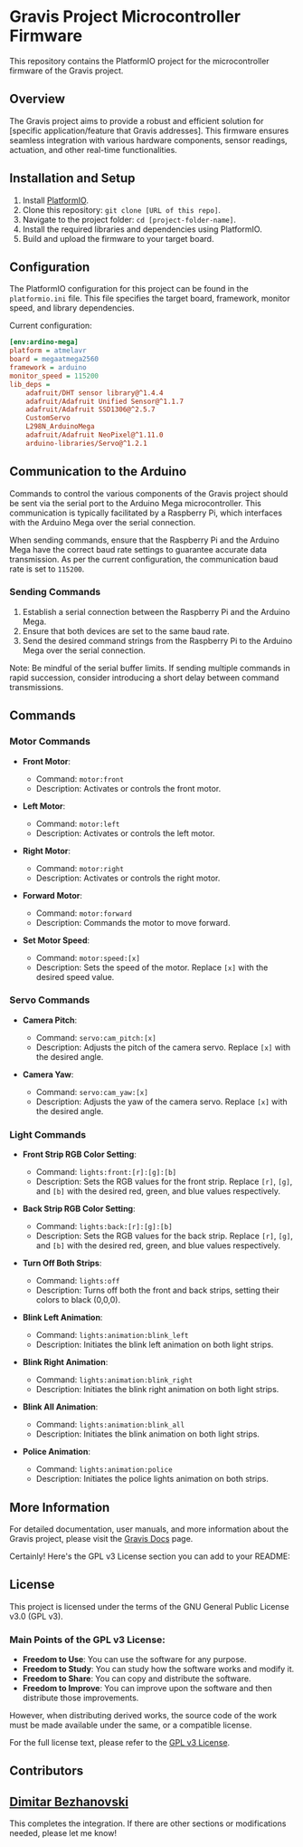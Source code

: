 # Gravis Project Microcontroller Firmware

This repository contains the PlatformIO project for the microcontroller firmware of the Gravis project.

## Overview

The Gravis project aims to provide a robust and efficient solution for [specific application/feature that Gravis addresses]. This firmware ensures seamless integration with various hardware components, sensor readings, actuation, and other real-time functionalities.

## Installation and Setup

1. Install [PlatformIO](https://platformio.org/).
2. Clone this repository: `git clone [URL of this repo]`.
3. Navigate to the project folder: `cd [project-folder-name]`.
4. Install the required libraries and dependencies using PlatformIO.
5. Build and upload the firmware to your target board.

## Configuration

The PlatformIO configuration for this project can be found in the `platformio.ini` file. This file specifies the target board, framework, monitor speed, and library dependencies.

Current configuration:

```ini
[env:ardino-mega]
platform = atmelavr
board = megaatmega2560
framework = arduino
monitor_speed = 115200
lib_deps = 
	adafruit/DHT sensor library@^1.4.4
	adafruit/Adafruit Unified Sensor@^1.1.7
	adafruit/Adafruit SSD1306@^2.5.7
	CustomServo
	L298N_ArduinoMega
	adafruit/Adafruit NeoPixel@^1.11.0
	arduino-libraries/Servo@^1.2.1
```

## Communication to the Arduino

Commands to control the various components of the Gravis project should be sent via the serial port to the Arduino Mega microcontroller. This communication is typically facilitated by a Raspberry Pi, which interfaces with the Arduino Mega over the serial connection.

When sending commands, ensure that the Raspberry Pi and the Arduino Mega have the correct baud rate settings to guarantee accurate data transmission. As per the current configuration, the communication baud rate is set to `115200`.

### Sending Commands

1. Establish a serial connection between the Raspberry Pi and the Arduino Mega.
2. Ensure that both devices are set to the same baud rate.
3. Send the desired command strings from the Raspberry Pi to the Arduino Mega over the serial connection.

Note: Be mindful of the serial buffer limits. If sending multiple commands in rapid succession, consider introducing a short delay between command transmissions.

## Commands

### Motor Commands

- **Front Motor**:
  - Command: `motor:front`
  - Description: Activates or controls the front motor.

- **Left Motor**:
  - Command: `motor:left`
  - Description: Activates or controls the left motor.

- **Right Motor**:
  - Command: `motor:right`
  - Description: Activates or controls the right motor.

- **Forward Motor**:
  - Command: `motor:forward`
  - Description: Commands the motor to move forward.

- **Set Motor Speed**:
  - Command: `motor:speed:[x]`
  - Description: Sets the speed of the motor. Replace `[x]` with the desired speed value.

### Servo Commands

- **Camera Pitch**:
  - Command: `servo:cam_pitch:[x]`
  - Description: Adjusts the pitch of the camera servo. Replace `[x]` with the desired angle.

- **Camera Yaw**:
  - Command: `servo:cam_yaw:[x]`
  - Description: Adjusts the yaw of the camera servo. Replace `[x]` with the desired angle.

### Light Commands

- **Front Strip RGB Color Setting**:
  - Command: `lights:front:[r]:[g]:[b]`
  - Description: Sets the RGB values for the front strip. Replace `[r]`, `[g]`, and `[b]` with the desired red, green, and blue values respectively.

- **Back Strip RGB Color Setting**:
  - Command: `lights:back:[r]:[g]:[b]`
  - Description: Sets the RGB values for the back strip. Replace `[r]`, `[g]`, and `[b]` with the desired red, green, and blue values respectively.

- **Turn Off Both Strips**:
  - Command: `lights:off`
  - Description: Turns off both the front and back strips, setting their colors to black (0,0,0).

- **Blink Left Animation**:
  - Command: `lights:animation:blink_left`
  - Description: Initiates the blink left animation on both light strips.

- **Blink Right Animation**:
  - Command: `lights:animation:blink_right`
  - Description: Initiates the blink right animation on both light strips.

- **Blink All Animation**:
  - Command: `lights:animation:blink_all`
  - Description: Initiates the blink animation on both light strips.

- **Police Animation**:
  - Command: `lights:animation:police`
  - Description: Initiates the police lights animation on both strips.

## More Information

For detailed documentation, user manuals, and more information about the Gravis project, please visit the [Gravis Docs](https://dimitarbez.github.io/GravisDocs) page.

Certainly! Here's the GPL v3 License section you can add to your README:

## License

This project is licensed under the terms of the GNU General Public License v3.0 (GPL v3).

### Main Points of the GPL v3 License:

- **Freedom to Use**: You can use the software for any purpose.
- **Freedom to Study**: You can study how the software works and modify it.
- **Freedom to Share**: You can copy and distribute the software.
- **Freedom to Improve**: You can improve upon the software and then distribute those improvements.

However, when distributing derived works, the source code of the work must be made available under the same, or a compatible license.

For the full license text, please refer to the [GPL v3 License](https://www.gnu.org/licenses/gpl-3.0.en.html).

## Contributors

[Dimitar Bezhanovski](https://www.linkedin.com/in/dimitar-bezhanovski/)
--- 

This completes the integration. If there are other sections or modifications needed, please let me know!